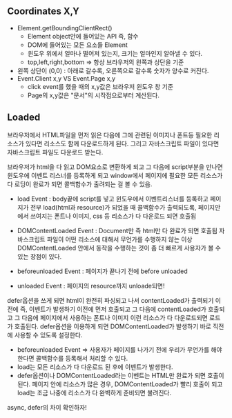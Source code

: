 ## Coordinates X,Y

- Element.getBoundingClientRect()
  - Element object안에 들어있는 API 즉, 함수
  - DOM에 들어있는 모든 요소들 Element
  - 윈도우 위에서 얼마나 떨어져 있는지, 크기는 얼마인지 알아낼 수 있다.
  - top,left,right,bottom => 항상 브라우저의 왼쪽과 상단을 기준
- 왼쪽 상단이 (0,0) : 아래로 갈수록, 오른쪽으로 갈수록 숫자가 양수로 커진다.
- Event.Client x,y VS Event.Page x,y
  - click event를 했을 때의 x,y값은 브라우저 윈도우 창 기준
  - Page의 x,y값은 "문서"의 시작점으로부터 계산된다.

## Loaded

브라우저에서 HTML파일을 먼저 읽은 다음에 그에 관련된 이미지나 폰트등 필요한 리소스가 있다면 리소스도 함께 다운로드하게 된다. 그리고 자바스크립트 파일이 있다면 자바스크립트 파일도 다운로드 받는다.

브라우저가 html을 다 읽고 DOM요소로 변환하게 되고 그 다음에 script부분을 만나면 윈도우에 이벤트 리스너를 등록하게 되고 window에서 페이지에 필요한 모든 리소스가 다 로딩이 완료가 되면 콜백함수가 출려되는 걸 볼 수 있음.

- load Event : body끝에 script를 넣고 윈도우에서 이벤트리스너를 등록하고 페이지가 전부 load(html과 resource)가 되었을 때 콜백함수가 출력되도록, 페이지안에서 쓰여지는 폰트나 이미지, css 등 리소스가 다 다운로드 되면 호출됨

- DOMContentLoaded Event : Document만 즉 html만 다 완료가 되면 호출됨
  자바스크립트 파일이 어떤 리소스에 대해서 무언가를 수행하지 않는 이상 DOMContentLoaded 안에서 동작을 수행하는 것이 좀 더 빠르게 사용자가 볼 수 있는 장점이 있다.

- beforeunloaded Event : 페이지가 끝나기 전에 before unloaded

- unloaded Event : 페이지의 resource까지 unloade되면!

defer옵션을 쓰게 되면 html이 완전히 파싱되고 나서 contentLoaded가 출력되기 이전에 즉, 이벤트가 발생하기 이전에 먼저 호출되고 그 다음에 contentLoaded가 호출되고 그 다음에 페이지에서 사용하는 폰트나 이미지 이런 리소스가 다 다운로드되면 로드가 호출된다.
defer옵션을 이용하게 되면 DOMContentLoaded가 발생하기 바로 직전에 사용할 수 있도록 설정한다.

- beforeunloaded Event => 사용자가 페이지를 나가기 전에 우리가 무언가를 해야한다면 콜백함수를 등록해서 처리할 수 있다.
- load는 모든 리소스가 다 다운로드 된 후에 이벤트가 발생한다.
- defer옵션이나 DOMContentLoaded라는 이벤트는 HTML만 완료가 되면 호출이 된다. 페이지 안에 리소스가 많은 경우, DOMContentLoaded가 빨리 호출이 되고 load는 조금 나중에 리소스가 다 완벽하게 준비되면 불려진다.

async, defer의 차이 확인하자!
